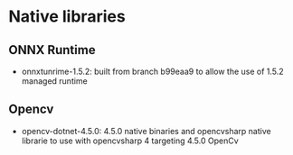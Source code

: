 # Native libraries

## ONNX Runtime
* onnxtunrime-1.5.2: built from branch b99eaa9 to allow the use of 1.5.2 managed runtime

## Opencv
* opencv-dotnet-4.5.0: 4.5.0 native binaries and opencvsharp native librarie to use with opencvsharp 4 targeting 4.5.0 OpenCv 